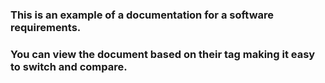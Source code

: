 ### This is an example of a documentation for a software requirements.

### You can view the document based on their tag making it easy to switch and compare.

